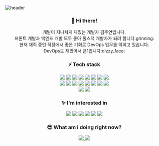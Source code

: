 ![header](https://capsule-render.vercel.app/api?type=soft&color=gradient&height=150&section=header&text=WEEKYEON&fontSize=70&fontAlignY=55&stroke=000&strokeWidth=0.8)

<div align="center">
  <h3>👋 Hi there!</h3>
  개발이 지나치게 재밌는 개발자 김주연입니다.<br>
  프론트 개발과 백엔드 개발 모두 좋아 풀스택 개발자가 되려 합니다:grinning:<br>
  현재 재직 중인 직장에서 좋은 기회로 DevOps 업무를 익히고 있습니다.<br>
  DevOps도 재밌어서 큰1입니다:dizzy_face:
  
  <h3>⚡ Tech stack</h3>
  <img src="http://img.shields.io/badge/-Javascript-F7901E?style=flat-square&logo=javascript&logoColor=white"/>
  <img src="http://img.shields.io/badge/-HTML-f06529?style=flat-square&logo=HTML5&logoColor=white"/>
  <img src="http://img.shields.io/badge/-CSS-1572b6?style=flat-square&logo=CSS3"/>
  <img src="http://img.shields.io/badge/-jQuery-0769AD?style=flat-square&logo=jquery&logoColor=white"/>
  <img src="http://img.shields.io/badge/-Java-0d8ac7?style=flat-square&logo=Java&logoColor=white"/>
  <img src="http://img.shields.io/badge/-Spring-6DB33F?style=flat-square&logo=spring&logoColor=white"/>
  <img src="http://img.shields.io/badge/-Node.js-339933?style=flat-square&logo=Node.js&logoColor=white"/>
  <img src="http://img.shields.io/badge/-NEXCORE-26689A?style=flat-square&logo=NEXCORE&logoColor=white"/><br>
  <img src="http://img.shields.io/badge/-Oracle-F80000?style=flat-square&logo=Oracle&logoColor=white"/>
  <img src="http://img.shields.io/badge/-MariaDB-003545?style=flat-square&logo=MariaDB&logoColor=white"/>
  <img src="http://img.shields.io/badge/-MySQL-4479A1?style=flat-square&logo=MySql&logoColor=white"/>
  <img src="http://img.shields.io/badge/-JEUS-004088?style=flat-square&logo=JEUS&logoColor=white"/>
  <img src="http://img.shields.io/badge/-WebLogic-F80000?style=flat-square&logo=Oracle&logoColor=white"/>
  <img src="http://img.shields.io/badge/-Linux-003545?style=flat-square&logo=Linux&logoColor=white"/>
  <img src="http://img.shields.io/badge/-Ant-A81C7D?style=flat-square&logo=Apache%20Ant&logoColor=white"/>
  <img src="http://img.shields.io/badge/-Jenkins-D24939?style=flat-square&logo=Jenkins&logoColor=white"/><br>
  <img src="http://img.shields.io/badge/-Git-f05032?style=flat-square&logo=Git&logoColor=white"/>
  <img src="http://img.shields.io/badge/-Github-181717?style=flat-square&logo=Github&logoColor=white"/>

  <h3>✨ I'm interested in</h3>
  <img src="http://img.shields.io/badge/-Docker-2496ED?style=flat-square&logo=Docker&logoColor=white"/>
  <img src="http://img.shields.io/badge/-PostgreSQL-4169E1?style=flat-square&logo=PostgreSQL&logoColor=white"/>
  <img src="http://img.shields.io/badge/-AWS-333664?style=flat-square&logo=amazon-aws&logoColor=white"/>
  <img src="http://img.shields.io/badge/-SpringBoot-6DB33F?style=flat-square&logo=SpringBoot&logoColor=white"/>
  <img src="http://img.shields.io/badge/-Vue.js-4FC08D?style=flat-square&logo=Vue.js&logoColor=white"/>
  <img src="http://img.shields.io/badge/-Svelte-ff3e00?style=flat-square&logo=Svelte&logoColor=white"/>
  
  <h3>😎 What am i doing right now?</h3>
  <!-- BLOG-POST-LIST:START -->

  <!-- BLOG-POST-LIST:END -->
  <a href="https://weekyeon.notion.site/TIL-31f0e4689fc043d7952a117cc42db3d6">
    <img src="http://img.shields.io/badge/-TechBlog-black?style=flat-square&logo=Notion&logoColor=white&link=https://weekyeon.notion.site/TIL-31f0e4689fc043d7952a117cc42db3d6"/>
  </a>
  <a href="https://weekyeon.notion.site/Under-the-sea-145a78433f364644a15329fa163dacde">
     <img src="http://img.shields.io/badge/-MyBlog-54B848?style=flat-square&logo=Notion&logoColor=white&link=https://weekyeon.notion.site/Under-the-sea-145a78433f364644a15329fa163dacde"/>
  </a>
</div>
